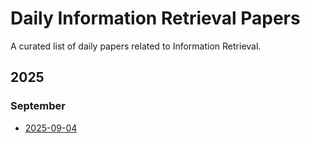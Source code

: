 # Daily Information Retrieval Papers

A curated list of daily papers related to Information Retrieval.

## 2025

### September
- [2025-09-04](./reports/2025-09/2025-09-04.md)

